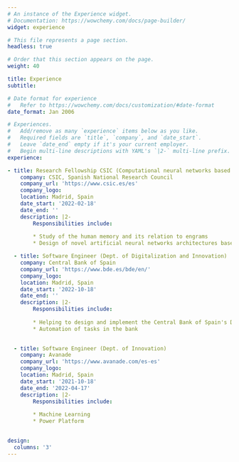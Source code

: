 ```yaml
---
# An instance of the Experience widget.
# Documentation: https://wowchemy.com/docs/page-builder/
widget: experience

# This file represents a page section.
headless: true

# Order that this section appears on the page.
weight: 40

title: Experience
subtitle:

# Date format for experience
#   Refer to https://wowchemy.com/docs/customization/#date-format
date_format: Jan 2006

# Experiences.
#   Add/remove as many `experience` items below as you like.
#   Required fields are `title`, `company`, and `date_start`.
#   Leave `date_end` empty if it's your current employer.
#   Begin multi-line descriptions with YAML's `|2-` multi-line prefix.
experience:

- title: Research Fellowship CSIC (Computational neural networks based on engrams)
    company: CSIC, Spanish National Research Council
    company_url: 'https://www.csic.es/es'
    company_logo: 
    location: Madrid, Spain
    date_start: '2022-02-18'
    date_end: ''
    description: |2-
        Responsibilities include:
        
        * Study of the human memory and its relation to engrams
        * Design of novel artificial neural networks architectures based on engrams

  - title: Software Engineer (Dept. of Digitalization and Innovation)
    company: Central Bank of Spain
    company_url: 'https://www.bde.es/bde/en/'
    company_logo: 
    location: Madrid, Spain
    date_start: '2022-10-18'
    date_end: ''
    description: |2-
        Responsibilities include:
        
        * Helping to design and implement the Central Bank of Spain's Digital Transformation Strategy
        * Automation of tasks in the bank
        

  - title: Software Engineer (Dept. of Innovation)
    company: Avanade
    company_url: 'https://www.avanade.com/es-es'
    company_logo: 
    location: Madrid, Spain
    date_start: '2021-10-18'
    date_end: '2022-04-17'
    description: |2-
        Responsibilities include:
        
        * Machine Learning
        * Power Platform
        

design:
  columns: '3'
---
```

